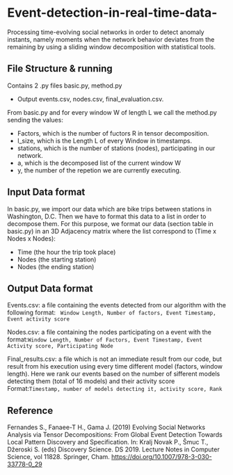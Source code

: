 # Event-detection-in-real-time-data-
Processing time-evolving social networks in order to detect anomaly instants, namely moments when the network behavior deviates from the remaining by using a sliding window decomposition with statistical tools.

## File Structure & running
Contains 2 .py files 
basic.py, method.py
- Output events.csv, nodes.csv, final_evaluation.csv.

From basic.py and for every window W of length L we call the method.py sending the values:
- Factors, which is the number of fuctors R in tensor decomposition.
- l_size, which is the Length L of every Window in timestamps.
- stations, which is the number of stations (nodes), participating in our network.
- a, which is the decomposed list of the current window W
- y, the number of the repetion we are currently executing.

## Input Data format

In basic.py, we import our data which are bike trips between stations in Washington, D.C.
Then we have to format this data to a list in order to decompose them. For this purpose, we format our data (section table in basic.py) in an 3D Adjacency matrix where the list correspond to (Time x Nodes x Nodes):
 - Time (the hour the trip took place)
 - Nodes (the starting station)
 - Nodes (the ending station)

 
## Output Data format
Events.csv: a file containing the events detected from our algorithm with the following format: ``` Window Length, Number of factors, Event Timestamp, Event activity score```

Nodes.csv: a file containing the nodes participating on a event with the format:```Window Length, Number of Factors, Event Timestamp, Event Activity score, Participating Node```

Final_results.csv: a file which is not an immediate result from our code, but result from his execution using every time different model (factors, window length). Here we rank our events based on the number of sifferent models detecting them (total of 16 models) and their activity score Format:```Timestamp, number of models detecting it, activity score, Rank```

## Reference
Fernandes S., Fanaee-T H., Gama J. (2019) Evolving Social Networks Analysis via Tensor Decompositions: From Global Event Detection Towards Local Pattern Discovery and Specification. In: Kralj Novak P., Šmuc T., Džeroski S. (eds) Discovery Science. DS 2019. Lecture Notes in Computer Science, vol 11828. Springer, Cham. https://doi.org/10.1007/978-3-030-33778-0_29


